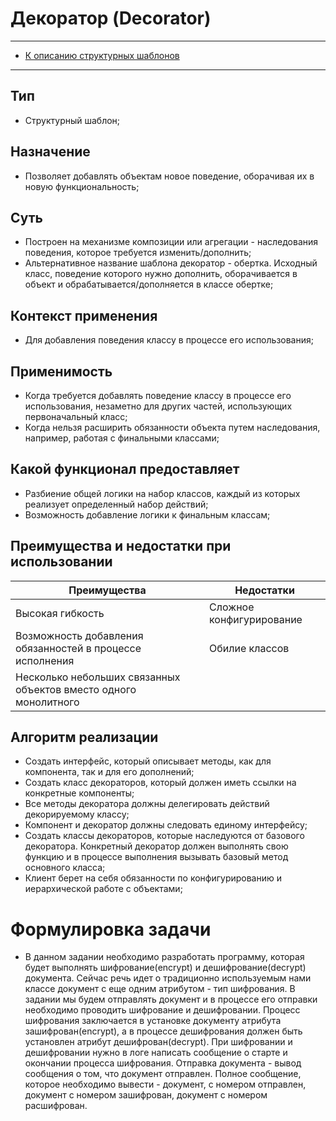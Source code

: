 # Декоратор (Decorator)

****
* [К описанию структурных шаблонов](../README.md)
****

## Тип
* Структурный шаблон;

## Назначение
* Позволяет добавлять объектам новое поведение,
  оборачивая их в новую функциональность;

## Суть
* Построен на механизме композиции или агрегации - наследования поведения, которое требуется
  изменить/дополнить;
* Альтернативное название шаблона декоратор - обертка. Исходный класс, поведение
  которого нужно дополнить, оборачивается в объект и обрабатывается/дополняется в классе обертке;

## Контекст применения
* Для добавления поведения классу в процессе его использования;

## Применимость
* Когда требуется добавлять поведение классу в процессе его использования,
  незаметно для других частей, использующих первоначальный класс;
* Когда нельзя расширить обязанности объекта путем наследования, например, работая с финальными классами;

## Какой функционал предоставляет
* Разбиение общей логики на набор классов, каждый из которых реализует определенный набор действий;
* Возможность добавление логики к финальным классам;

## Преимущества и недостатки при использовании
| Преимущества                                                     | Недостатки               |
|------------------------------------------------------------------|--------------------------|
| Высокая гибкость                                                 | Сложное конфигурирование |
| Возможность добавления обязанностей в процессе исполнения        | Обилие классов           |
| Несколько небольших связанных объектов вместо одного монолитного |                          |

## Алгоритм реализации
* Создать интерфейс, который описывает методы, как для компонента, так и для его дополнений;
* Создать класс декораторов, который должен иметь ссылки на конкретные компоненты;
* Все методы декоратора должны делегировать действий декорируемому классу;
* Компонент и декоратор должны следовать единому интерфейсу;
* Создать классы декораторов, которые наследуются от базового декоратора. Конкретный декоратор должен выполнять свою
  функцию и в процессе выполнения вызывать базовый метод основного класса;
* Клиент берет на себя обязанности по конфигурированию и иерархической работе с объектами;

# Формулировка задачи
* В данном задании необходимо разработать программу, которая будет выполнять шифрование(encrypt) 
и дешифрование(decrypt) документа. Сейчас речь идет о традиционно используемым нами классе документ 
с еще одним атрибутом - тип шифрования. В задании мы будем отправлять документ и в процессе его отправки 
необходимо проводить шифрование и дешифровании. Процесс шифрования заключается в установке документу 
атрибута зашифрован(encrypt), а в процессе дешифрования должен быть установлен атрибут дешифрован(decrypt).
При шифровании и дешифровании нужно в логе написать сообщение о старте и окончании процесса шифрования. 
Отправка документа - вывод сообщения о том, что документ отправлен. Полное сообщение, которое необходимо 
вывести - документ, с номером отправлен, документ с номером зашифрован, документ с номером расшифрован.